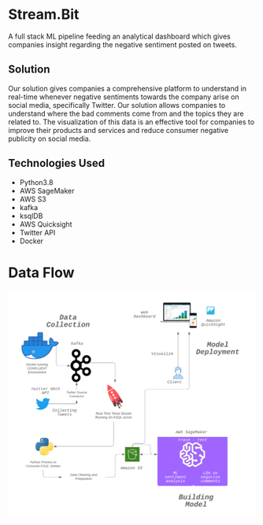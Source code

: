 # Stream.Bit 

A full stack ML pipeline feeding an analytical dashboard which gives companies insight regarding the negative sentiment posted on tweets.


## Solution

Our  solution gives companies a comprehensive platform to understand in real-time whenever negative sentiments towards the company arise on social media, specifically Twitter. Our solution allows companies to understand where the bad comments come from and the topics they are related to. The visualization of this data is an effective tool for companies to improve their products and services and reduce consumer negative publicity on social media.

## Technologies Used

- Python3.8
- AWS SageMaker
- AWS S3
- kafka
- ksqlDB
- AWS Quicksight
- Twitter API
- Docker


# Data Flow

![alt text](https://github.com/DRAE-MLP/PreprocessTweet/blob/master/Twitter%20Diagram.png)
